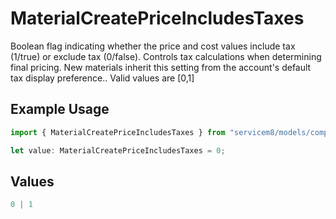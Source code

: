 # MaterialCreatePriceIncludesTaxes

Boolean flag indicating whether the price and cost values include tax (1/true) or exclude tax (0/false). Controls tax calculations when determining final pricing. New materials inherit this setting from the account's default tax display preference..  Valid values are [0,1]

## Example Usage

```typescript
import { MaterialCreatePriceIncludesTaxes } from "servicem8/models/components";

let value: MaterialCreatePriceIncludesTaxes = 0;
```

## Values

```typescript
0 | 1
```